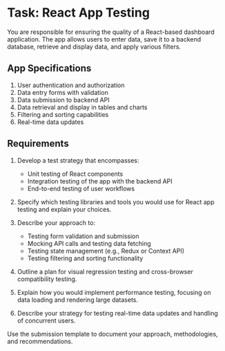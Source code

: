 # Task: React App Testing

You are responsible for ensuring the quality of a React-based dashboard application. The app allows users to enter data, save it to a backend database, retrieve and display data, and apply various filters.

## App Specifications

1. User authentication and authorization
2. Data entry forms with validation
3. Data submission to backend API
4. Data retrieval and display in tables and charts
5. Filtering and sorting capabilities
6. Real-time data updates

## Requirements

1. Develop a test strategy that encompasses:
   - Unit testing of React components
   - Integration testing of the app with the backend API
   - End-to-end testing of user workflows

2. Specify which testing libraries and tools you would use for React app testing and explain your choices.

3. Describe your approach to:
   - Testing form validation and submission
   - Mocking API calls and testing data fetching
   - Testing state management (e.g., Redux or Context API)
   - Testing filtering and sorting functionality

4. Outline a plan for visual regression testing and cross-browser compatibility testing.

5. Explain how you would implement performance testing, focusing on data loading and rendering large datasets.

6. Describe your strategy for testing real-time data updates and handling of concurrent users.

Use the submission template to document your approach, methodologies, and recommendations.